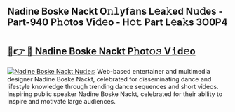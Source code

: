 ## Nadine Boske Nackt O𝚗𝚕yf𝚊ns L𝚎a𝚔ed N𝚞𝚍es - Part-940 P𝚑𝚘tos Vi𝚍𝚎o - H𝚘𝚝 Part L𝚎a𝚔s 3O0P4

# <h2><a href="http://kf8gcy7.oniu.top/?m=Nadine+Boske+Nackt">🔗👉 🔴 Nadine Boske Nackt P𝚑ot𝚘𝚜 V𝚒d𝚎o</a></h2>

[![Nadine Boske Nackt Nu𝚍e𝚜](https://i.imgur.com/0qMVB7G.gif)](http://kf8gcy7.oniu.top/?m=Nadine+Boske+Nackt)
Web-based entertainer and multimedia designer Nadine Boske Nackt, celebrated for disseminating dance and lifestyle knowledge through trending dance sequences and short videos. Inspiring public speaker Nadine Boske Nackt, celebrated for their ability to inspire and motivate large audiences.  
